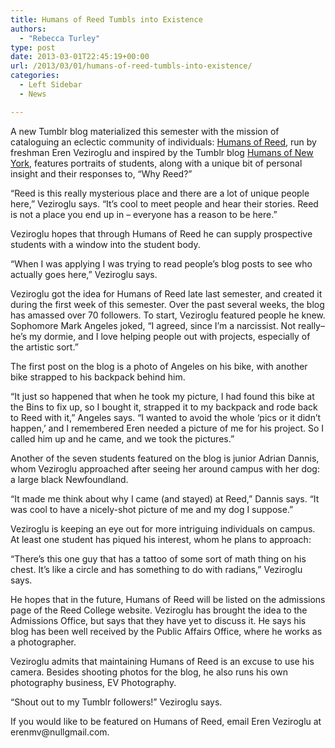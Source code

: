 ```yaml
---
title: Humans of Reed Tumbls into Existence
authors: 
  - "Rebecca Turley"
type: post
date: 2013-03-01T22:45:19+00:00
url: /2013/03/01/humans-of-reed-tumbls-into-existence/
categories:
  - Left Sidebar
  - News

---
```

A new Tumblr blog materialized this semester with the mission of cataloguing an eclectic community of individuals: [Humans of Reed][1], run by freshman Eren Veziroglu and inspired by the Tumblr blog [Humans of New York][2], features portraits of students, along with a unique bit of personal insight and their responses to, “Why Reed?”

“Reed is this really mysterious place and there are a lot of unique people here,” Veziroglu says. “It’s cool to meet people and hear their stories. Reed is not a place you end up in – everyone has a reason to be here.”

Veziroglu hopes that through Humans of Reed he can supply prospective students with a window into the student body.

“When I was applying I was trying to read people’s blog posts to see who actually goes here,” Veziroglu says.

Veziroglu got the idea for Humans of Reed late last semester, and created it during the first week of this semester. Over the past several weeks, the blog has amassed over 70 followers. To start, Veziroglu featured people he knew. Sophomore Mark Angeles joked, “I agreed, since I&#8217;m a narcissist. Not really&#8211;he&#8217;s my dormie, and I love helping people out with projects, especially of the artistic sort.”

The first post on the blog is a photo of Angeles on his bike, with another bike strapped to his backpack behind him.

“It just so happened that when he took my picture, I had found this bike at the Bins to fix up, so I bought it, strapped it to my backpack and rode back to Reed with it,” Angeles says. “I wanted to avoid the whole ‘pics or it didn&#8217;t happen,’ and I remembered Eren needed a picture of me for his project. So I called him up and he came, and we took the pictures.”

Another of the seven students featured on the blog is junior Adrian Dannis, whom Veziroglu approached after seeing her around campus with her dog: a large black Newfoundland.

“It made me think about why I came (and stayed) at Reed,” Dannis says. “It was cool to have a nicely-shot picture of me and my dog I suppose.”

Veziroglu is keeping an eye out for more intriguing individuals on campus. At least one student has piqued his interest, whom he plans to approach:

“There’s this one guy that has a tattoo of some sort of math thing on his chest. It’s like a circle and has something to do with radians,” Veziroglu says.

He hopes that in the future, Humans of Reed will be listed on the admissions page of the Reed College website. Veziroglu has brought the idea to the Admissions Office, but says that they have yet to discuss it. He says his blog has been well received by the Public Affairs Office, where he works as a photographer.

Veziroglu admits that maintaining Humans of Reed is an excuse to use his camera. Besides shooting photos for the blog, he also runs his own photography business, EV Photography.

“Shout out to my Tumblr followers!” Veziroglu says.

If you would like to be featured on Humans of Reed, email Eren Veziroglu at &#x65;&#x72;&#x65;&#x6e;&#x6d;&#x76;&#x40;<span class="oe_displaynone">null</span>&#x67;&#x6d;&#x61;&#x69;&#x6c;&#x2e;&#x63;&#x6f;&#x6d;.

 [1]: http://humansofreed.tumblr.com/
 [2]: http://www.humansofnewyork.com/